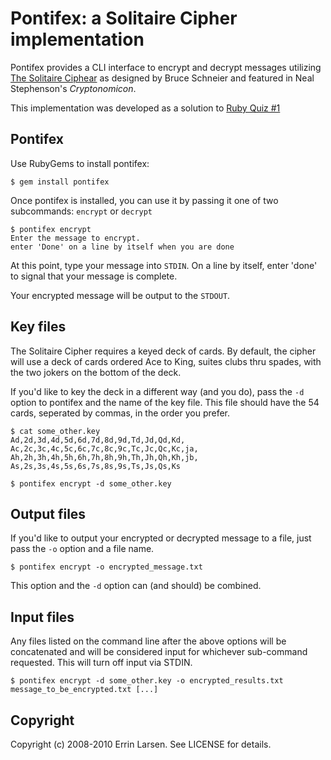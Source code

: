 # Pontifex: a Solitaire Cipher implementation

Pontifex provides a CLI interface to encrypt and decrypt messages utilizing [The Solitaire Ciphear](http://www.schneier.com/solitaire.html) as designed by Bruce Schneier and featured in Neal Stephenson's *Cryptonomicon*.

This implementation was developed as a solution to [Ruby Quiz #1](http://www.rubyquiz.com/quiz1.html)

## Pontifex

Use RubyGems to install pontifex:

    $ gem install pontifex

Once pontifex is installed, you can use it by passing it one of two subcommands: `encrypt` or `decrypt`

    $ pontifex encrypt
    Enter the message to encrypt.
    enter 'Done' on a line by itself when you are done

At this point, type your message into `STDIN`.  On a line by itself, enter 'done' to signal that your message is complete.

Your encrypted message will be output to the `STDOUT`.

## Key files

The Solitaire Cipher requires a keyed deck of cards.  By default, the cipher will use a deck of cards ordered Ace to King, suites clubs thru spades, with the two jokers on the bottom of the deck.

If you'd like to key the deck in a different way (and you do), pass the `-d` option to pontifex and the name of the key file.  This file should have the 54 cards, seperated by commas, in the order you prefer.

    $ cat some_other.key
    Ad,2d,3d,4d,5d,6d,7d,8d,9d,Td,Jd,Qd,Kd,
    Ac,2c,3c,4c,5c,6c,7c,8c,9c,Tc,Jc,Qc,Kc,ja,
    Ah,2h,3h,4h,5h,6h,7h,8h,9h,Th,Jh,Qh,Kh,jb,
    As,2s,3s,4s,5s,6s,7s,8s,9s,Ts,Js,Qs,Ks

    $ pontifex encrypt -d some_other.key

## Output files

If you'd like to output your encrypted or decrypted message to a file, just pass the `-o` option and a file name.

    $ pontifex encrypt -o encrypted_message.txt

This option and the `-d` option can (and should) be combined.

## Input files

Any files listed on the command line after the above options will be concatenated and will be considered input for whichever sub-command requested.  This will turn off input via STDIN.

    $ pontifex encrypt -d some_other.key -o encrypted_results.txt message_to_be_encrypted.txt [...]

## Copyright

Copyright (c) 2008-2010 Errin Larsen. See LICENSE for details.
